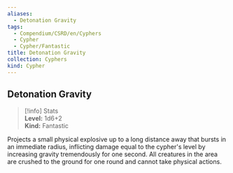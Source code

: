 ```yaml
---
aliases:
  - Detonation Gravity
tags:
  - Compendium/CSRD/en/Cyphers
  - Cypher
  - Cypher/Fantastic
title: Detonation Gravity
collection: Cyphers
kind: Cypher
---
```

## Detonation Gravity  
>[!info] Stats  
> **Level:** 1d6+2  
> **Kind:** Fantastic
  
Projects a small physical explosive up to a long distance away that bursts in an immediate radius, inflicting damage equal to the cypher's level by increasing gravity tremendously for one second. All creatures in the area are crushed to the ground for one round and cannot take physical actions.